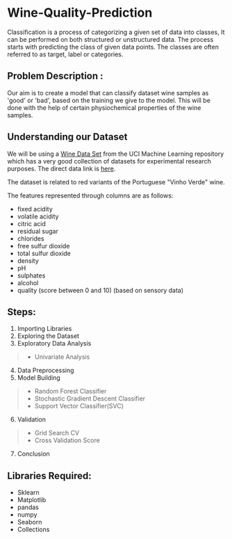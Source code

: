 # Wine-Quality-Prediction

Classification is a process of categorizing a given set of data into classes, It can be performed on both structured or unstructured data. The process starts with predicting the class of given data points. The classes are often referred to as target, label or categories.

## Problem Description : 

Our aim is to create a model that can classify dataset wine samples as 'good' or 'bad', based on the training we give to the model. This will be done with the help of certain physiochemical properties of the wine samples.

## Understanding our Dataset
We will be using a [Wine Data Set](https://archive.ics.uci.edu/ml/datasets/Wine) from the UCI Machine Learning repository which has a very good collection of datasets for experimental research purposes. The direct data link is [here](https://archive.ics.uci.edu/ml/machine-learning-databases/wine/).

The dataset is related to red variants of the Portuguese "Vinho Verde" wine.

The features represented through columns are as follows: 

- fixed acidity
- volatile acidity
- citric acid
- residual sugar
- chlorides
- free sulfur dioxide
- total sulfur dioxide
- density
- pH
- sulphates
- alcohol
- quality (score between 0 and 10) (based on sensory data)

## Steps:
1. Importing Libraries
2. Exploring the Dataset
3. Exploratory Data Analysis
> * Univariate Analysis
4. Data Preprocessing
5. Model Building
> * Random Forest Classifier
> * Stochastic Gradient Descent Classifier
> * Support Vector Classifier(SVC)
6. Validation
> * Grid Search CV
> * Cross Validation Score
7. Conclusion

## Libraries Required:
- Sklearn 
- Matplotlib
- pandas
- numpy
- Seaborn
- Collections
